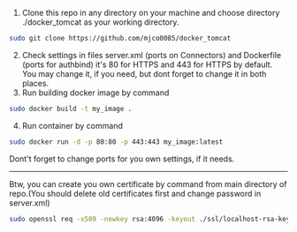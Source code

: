 1) Clone this repo in any directory on your machine and choose directory ./docker_tomcat as your working directory.
```bash
sudo git clone https://github.com/mjco0085/docker_tomcat
```
2) Check settings in files server.xml (ports on Connectors) and Dockerfile (ports for authbind) 
it's 80 for HTTPS and 443 for HTTPS by default. You may change it, if you need, but dont forget to change it in both places.
3) Run building docker image by command
```bash
sudo docker build -t my_image .
```
4) Run container by command
```bash
sudo docker run -d -p 80:80 -p 443:443 my_image:latest
```
Dont't forget to change ports for you own settings, if it needs.
___________________
Btw, you can create you own certificate by command from main directory of repo.(You should delete old certificates first and change password in server.xml)
```bash
sudo openssl req -x509 -newkey rsa:4096 -keyout ./ssl/localhost-rsa-key.pem -out ./ssl/localhost-rsa-cert.pem -days 36500
```
